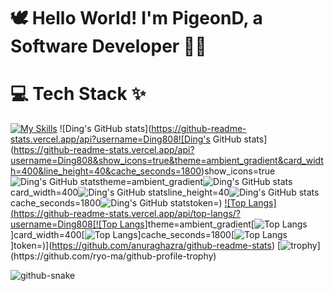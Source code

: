 # 🕊️ Hello World! I'm PigeonD, a Software Developer 👋🏼

# 💻 Tech Stack ✨
[![My Skills](https://skillicons.dev/icons?i=py,java,kotlin,swift,flutter,c,cs,cpp,html,css,js,dotnet,pytorch,gradle,aws,azure,mongodb,bitbucket,sqlite,mysql,docker,firebase,gcp,git,github,stackoverflow,idea,linux,ps,pr,ae,unity,blender,figma,anaconda,visualstudio,vscode,androidstudio,matlab,apple,windows,gmail,twitter,discord,linkedin&perline=15)](https://skillicons.dev)
![Ding's GitHub stats](https://github-readme-stats.vercel.app/api?username=Ding808![Ding's GitHub stats](https://github-readme-stats.vercel.app/api?username=Ding808&show_icons=true&theme=ambient_gradient&card_width=400&line_height=40&cache_seconds=1800)show_icons=true![Ding's GitHub stats](https://github-readme-stats.vercel.app/api?username=Ding808&show_icons=true&theme=ambient_gradient&card_width=400&line_height=40&cache_seconds=1800)theme=ambient_gradient![Ding's GitHub stats](https://github-readme-stats.vercel.app/api?username=Ding808&show_icons=true&theme=ambient_gradient&card_width=400&line_height=40&cache_seconds=1800)card_width=400![Ding's GitHub stats](https://github-readme-stats.vercel.app/api?username=Ding808&show_icons=true&theme=ambient_gradient&card_width=400&line_height=40&cache_seconds=1800)line_height=40![Ding's GitHub stats](https://github-readme-stats.vercel.app/api?username=Ding808&show_icons=true&theme=ambient_gradient&card_width=400&line_height=40&cache_seconds=1800)cache_seconds=1800![Ding's GitHub stats](https://github-readme-stats.vercel.app/api?username=Ding808&show_icons=true&theme=ambient_gradient&card_width=400&line_height=40&cache_seconds=1800)token=)
[![Top Langs](https://github-readme-stats.vercel.app/api/top-langs/?username=Ding808[![Top Langs](https://github-readme-stats.vercel.app/api/top-langs/?username=Ding808&theme=ambient_gradient&card_width=400&cache_seconds=1800)]theme=ambient_gradient[![Top Langs](https://github-readme-stats.vercel.app/api/top-langs/?username=Ding808&theme=ambient_gradient&card_width=400&cache_seconds=1800)]card_width=400[![Top Langs](https://github-readme-stats.vercel.app/api/top-langs/?username=Ding808&theme=ambient_gradient&card_width=400&cache_seconds=1800)]cache_seconds=1800[![Top Langs](https://github-readme-stats.vercel.app/api/top-langs/?username=Ding808&theme=ambient_gradient&card_width=400&cache_seconds=1800)]token=)](https://github.com/anuraghazra/github-readme-stats)
[![trophy](https://github-profile-trophy.vercel.app/?username=Ding808[![trophy](https://github-profile-trophy.vercel.app/?username=Ding808&theme=onedark)]theme=onedark[![trophy](https://github-profile-trophy.vercel.app/?username=Ding808&theme=onedark)]token=)](https://github.com/ryo-ma/github-profile-trophy)


<picture>
  <source media="(prefers-color-scheme: dark)" srcset="https://raw.githubusercontent.com/Ding808/PigeonD/output/github-snake-dark.svg" />
  <source media="(prefers-color-scheme: light)" srcset="https://raw.githubusercontent.com/Ding808/PigeonD/output/github-snake.svg" />
  <img alt="github-snake" src="https://raw.githubusercontent.com/Ding808/PigeonD/output/github-snake.svg" />
</picture>
